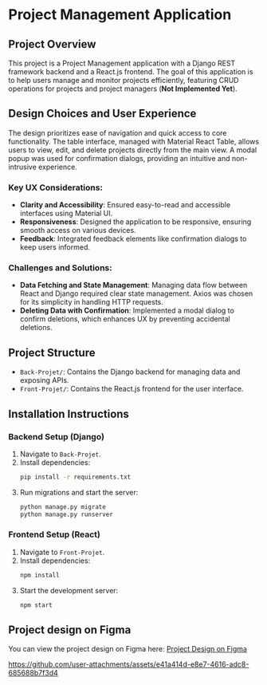 # Project Management Application

## Project Overview
This project is a Project Management application with a Django REST framework backend and a React.js frontend. The goal of this application is to help users manage and monitor projects efficiently, featuring CRUD operations for projects and project managers (**Not Implemented Yet**).

## Design Choices and User Experience
The design prioritizes ease of navigation and quick access to core functionality. The table interface, managed with Material React Table, allows users to view, edit, and delete projects directly from the main view. A modal popup was used for confirmation dialogs, providing an intuitive and non-intrusive experience.

### Key UX Considerations:
- **Clarity and Accessibility**: Ensured easy-to-read and accessible interfaces using Material UI.
- **Responsiveness**: Designed the application to be responsive, ensuring smooth access on various devices.
- **Feedback**: Integrated feedback elements like confirmation dialogs to keep users informed.

### Challenges and Solutions:
- **Data Fetching and State Management**: Managing data flow between React and Django required clear state management. Axios was chosen for its simplicity in handling HTTP requests.
- **Deleting Data with Confirmation**: Implemented a modal dialog to confirm deletions, which enhances UX by preventing accidental deletions.

## Project Structure
- `Back-Projet/`: Contains the Django backend for managing data and exposing APIs.
- `Front-Projet/`: Contains the React.js frontend for the user interface.

## Installation Instructions

### Backend Setup (Django)
1. Navigate to `Back-Projet`.
2. Install dependencies:
    ```bash
    pip install -r requirements.txt
    ```
3. Run migrations and start the server:
    ```bash
    python manage.py migrate
    python manage.py runserver
    ```

### Frontend Setup (React)
1. Navigate to `Front-Projet`.
2. Install dependencies:
    ```bash
    npm install
    ```
3. Start the development server:
    ```bash
    npm start
    ```

## Project design on Figma
You can view the project design on Figma here: [Project Design on Figma](https://www.figma.com/proto/JhQtvgtb8kxHVf0GDsmoPU/Untitled?node-id=0-1&t=uGbz2yfliyW2A0YY-1)


https://github.com/user-attachments/assets/e41a414d-e8e7-4616-adc8-685688b7f3d4

